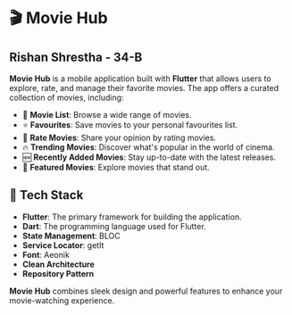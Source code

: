 # 🎬 Movie Hub
## Rishan Shrestha - 34-B

**Movie Hub** is a mobile application built with **Flutter** that allows users to explore, rate, and manage their favorite movies. The app offers a curated collection of movies, including:

- 📃 **Movie List**: Browse a wide range of movies.
- ⭐ **Favourites**: Save movies to your personal favourites list.
- 🎯 **Rate Movies**: Share your opinion by rating movies.
- 🔥 **Trending Movies**: Discover what's popular in the world of cinema.
- 🆕 **Recently Added Movies**: Stay up-to-date with the latest releases.
- 🎥 **Featured Movies**: Explore movies that stand out.

## 🚀 Tech Stack

- **Flutter**: The primary framework for building the application.
- **Dart**: The programming language used for Flutter.
- **State Management**: BLOC
- **Service Locator**: getIt
- **Font**: Aeonik
- **Clean Architecture**
- **Repository Pattern**

**Movie Hub** combines sleek design and powerful features to enhance your movie-watching experience.
